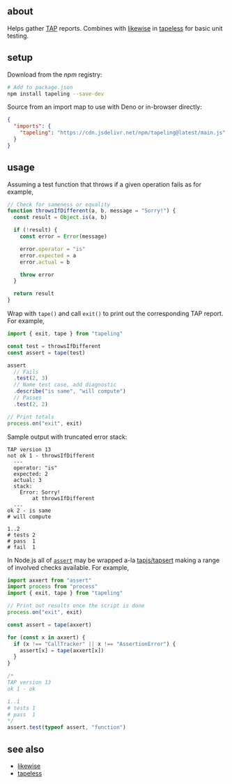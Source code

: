 ## about

Helps gather [TAP](https://testanything.org) reports. Combines with [likewise](https://npm.im/likewise) in [tapeless](https://npm.im/tapeless) for basic unit testing.

## setup

Download from the _npm_ registry:

```sh
# Add to package.json
npm install tapeling --save-dev
```

Source from an import map to use with Deno or in-browser directly:

```json
{
  "imports": {
    "tapeling": "https://cdn.jsdelivr.net/npm/tapeling@latest/main.js"
  }
}
```

## usage

Assuming a test function that throws if a given operation fails as for example,

```js
// Check for sameness or equality
function throwsIfDifferent(a, b, message = "Sorry!") {
  const result = Object.is(a, b)

  if (!result) {
    const error = Error(message)

    error.operator = "is"
    error.expected = a
    error.actual = b

    throw error
  }

  return result
}
```

Wrap with `tape()` and call `exit()` to print out the corresponding TAP report. For example,

```js
import { exit, tape } from "tapeling"

const test = throwsIfDifferent
const assert = tape(test)

assert
  // Fails
  .test(2, 3)
  // Name test case, add diagnostic
  .describe("is same", "will compute")
  // Passes
  .test(2, 2)

// Print totals
process.on("exit", exit)
```

Sample output with truncated error stack:

```console
TAP version 13
not ok 1 - throwsIfDifferent
  ---
  operator: "is"
  expected: 2
  actual: 3
  stack:
    Error: Sorry!
        at throwsIfDifferent
  ...
ok 2 - is same
# will compute

1..2
# tests 2
# pass  1
# fail  1
```

In Node.js all of [`assert`](https://nodejs.org/api/assert.html) may be wrapped a-la [tapjs/tapsert](https://github.com/tapjs/tapsert) making a range of involved checks available. For example,

```js
import axxert from "assert"
import process from "process"
import { exit, tape } from "tapeling"

// Print out results once the script is done
process.on("exit", exit)

const assert = tape(axxert)

for (const x in axxert) {
  if (x !== "CallTracker" || x !== "AssertionError") {
    assert[x] = tape(axxert[x])
  }
}

/*
TAP version 13
ok 1 - ok

1..1
# tests 1
# pass  1
*/
assert.test(typeof assert, "function")
```

## see also

- [likewise](https://github.com/thewhodidthis/likewise)
- [tapeless](https://github.com/thewhodidthis/tapeless)
